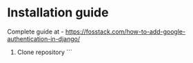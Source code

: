# Installation guide

Complete guide at - https://fosstack.com/how-to-add-google-authentication-in-django/

1) Clone repository ```